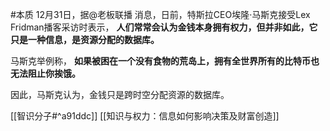 #本质
12月31日，据@老板联播 消息，日前，特斯拉CEO埃隆·马斯克接受Lex Fridman播客采访时表示， **人们常常会认为金钱本身拥有权力，但并非如此，它只是一种信息，是资源分配的数据库。**

马斯克举例称， **如果被困在一个没有食物的荒岛上，拥有全世界所有的比特币也无法阻止你挨饿。**

因此，马斯克认为，金钱只是跨时空分配资源的数据库。

[[智识分子#^a91ddc]]
[[知识与权力：信息如何影响决策及财富创造]]
